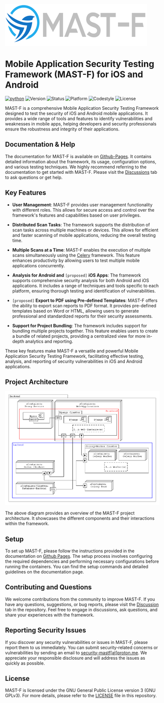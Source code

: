 ![Logo](mastf/static/static/new-logo-base.svg)

# Mobile Application Security Testing Framework (MAST-F) for iOS and Android

[![python](https://img.shields.io/badge/python-3.8+-blue.svg?logo=python&labelColor=grey)](https://www.python.org/downloads/)
![Version](https://img.shields.io:/static/v1?label=Version&message=v0.0.1-alpha&color=teal)
![Status](https://img.shields.io:/static/v1?label=Status&message=Alpha&color=lightgrey)
![Platform](https://img.shields.io:/static/v1?label=Docker&message=v23.0.5&color=blue&logo=docker)
![Codestyle](https://img.shields.io:/static/v1?label=Codestyle&message=black&color=black)
![License](https://img.shields.io:/static/v1?label=License&message=GNU-GPLv3&color=blue)

MAST-F is a comprehensive Mobile Application Security Testing Framework designed to test the security of iOS and Android mobile applications. It provides a wide range of tools and features to identify vulnerabilities and weaknesses in mobile apps, helping developers and security professionals ensure the robustness and integrity of their applications.

## Documentation & Help

The documentation for MAST-F is available on [Github-Pages](https://mast-framework.github.io/mast-f). It contains detailed information about the framework, its usage, configuration options, and various testing techniques. We highly recommend referring to the documentation to get started with MAST-F. Please visit the [Discussions](https://github.com/orgs/MAST-Framework/discussions) tab to ask questions or get help.

## Key Features

+ **User Management**: MAST-F provides user management functionality with different roles. This allows for secure access and control over the framework's features and capabilities based on user privileges.

+ **Distributed Scan Tasks**: The framework supports the distribution of scan tasks across multiple machines or devices. This allows for efficient and faster scanning of mobile applications, reducing the overall testing time.

+ **Multiple Scans at a Time**: MAST-F enables the execution of multiple scans simultaneously using the [Celery](https://docs.celeryq.dev/en/stable/getting-started/introduction.html) framework. This feature enhances productivity by allowing users to test multiple mobile applications concurrently.

+ **Analysis for Android and** `[proposed]` **iOS Apps**: The framework supports comprehensive security analysis for both Android and iOS applications. It includes a range of techniques and tools specific to each platform, ensuring thorough testing and identification of vulnerabilities.

+ `[proposed]` **Export to PDF using Pre-defined Templates**: MAST-F offers the ability to export scan reports to PDF format. It provides pre-defined templates based on Word or HTML, allowing users to generate professional and standardized reports for their security assessments.

+ **Support for Project Bundling**: The framework includes support for bundling multiple projects together. This feature enables users to create a bundle of related projects, providing a centralized view for more in-depth analytics and reporting.

These key features make MAST-F a versatile and powerful Mobile Application Security Testing Framework, facilitating effective testing, analysis, and reporting of security vulnerabilities in iOS and Android applications.

## Project Architecture

![Project Architecture](docs/source/_static/arch.png)

The above diagram provides an overview of the MAST-F project architecture. It showcases the different components and their interactions within the framework.

## Setup

To set up MAST-F, please follow the instructions provided in the documentation on [Github Pages](https://mast-framework.github.io/mast-f). The setup process involves configuring the required dependencies and performing necessary configurations before running the containers. You can find the setup commands and detailed guidelines on the documentation page.

## Contributing and Questions

We welcome contributions from the community to improve MAST-F. If you have any questions, suggestions, or bug reports, please visit the [Discussion](https://github.com/orgs/MAST-Framework/discussions) tab in the repository. Feel free to engage in discussions, ask questions, and share your experiences with the framework.

## Reporting Security Issues

If you discover any security vulnerabilities or issues in MAST-F, please report them to us immediately. You can submit security-related concerns or vulnerabilities by sending an email to [security-mastf[at]proton.me](mailto:security[at]mast-framework.com). We appreciate your responsible disclosure and will address the issues as quickly as possible.

## License

MAST-F is licensed under the GNU General Public License version 3 (GNU GPLv3). For more details, please refer to the [LICENSE](LICENSE) file in this repository.
